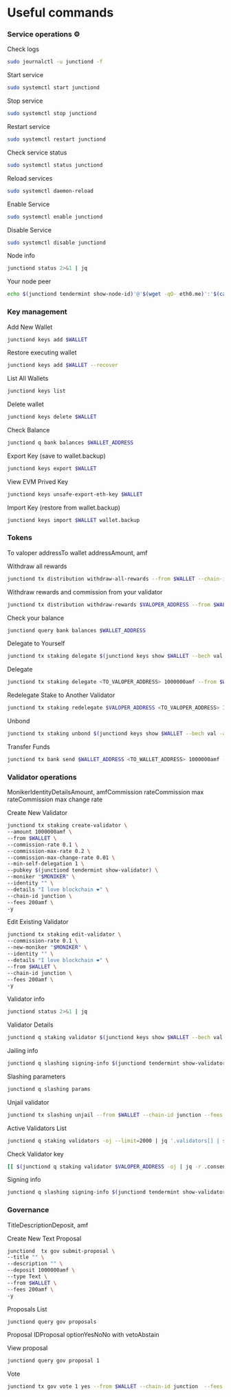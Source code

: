 # Useful commands

### Service operations ⚙️ <a href="#service-operations" id="service-operations"></a>

Check logs

```bash
sudo journalctl -u junctiond -f
```

Start service

```bash
sudo systemctl start junctiond
```

Stop service

```bash
sudo systemctl stop junctiond
```

Restart service

```bash
sudo systemctl restart junctiond
```

Check service status

```bash
sudo systemctl status junctiond
```

Reload services

```bash
sudo systemctl daemon-reload
```

Enable Service

```bash
sudo systemctl enable junctiond
```

Disable Service

```bash
sudo systemctl disable junctiond
```

Node info

```bash
junctiond status 2>&1 | jq
```

Your node peer

```bash
echo $(junctiond tendermint show-node-id)'@'$(wget -qO- eth0.me)':'$(cat $HOME/.junction/config/config.toml | sed -n '/Address to listen for incoming connection/{n;p;}' | sed 's/.*://; s/".*//')
```

### Key management <a href="#key-management" id="key-management"></a>

Add New Wallet

```bash
junctiond keys add $WALLET
```

Restore executing wallet

```bash
junctiond keys add $WALLET --recover
```

List All Wallets

```bash
junctiond keys list
```

Delete wallet

```bash
junctiond keys delete $WALLET
```

Check Balance

```bash
junctiond q bank balances $WALLET_ADDRESS 
```

Export Key (save to wallet.backup)

```bash
junctiond keys export $WALLET
```

View EVM Prived Key

```bash
junctiond keys unsafe-export-eth-key $WALLET
```

Import Key (restore from wallet.backup)

```bash
junctiond keys import $WALLET wallet.backup
```

### Tokens <a href="#tokens" id="tokens"></a>

To valoper addressTo wallet addressAmount, amf

Withdraw all rewards

```bash
junctiond tx distribution withdraw-all-rewards --from $WALLET --chain-id junction --fees 200amf 
```

Withdraw rewards and commission from your validator

```bash
junctiond tx distribution withdraw-rewards $VALOPER_ADDRESS --from $WALLET --commission --chain-id junction --fees 200amf -y 
```

Check your balance

```bash
junctiond query bank balances $WALLET_ADDRESS
```

Delegate to Yourself

```bash
junctiond tx staking delegate $(junctiond keys show $WALLET --bech val -a) 1000000amf --from $WALLET --chain-id junction --fees 200amf -y 
```

Delegate

```bash
junctiond tx staking delegate <TO_VALOPER_ADDRESS> 1000000amf --from $WALLET --chain-id junction --fees 200amf -y 	
```

Redelegate Stake to Another Validator

```bash
junctiond tx staking redelegate $VALOPER_ADDRESS <TO_VALOPER_ADDRESS> 1000000amf --from $WALLET --chain-id junction --fees 200amf -y 
```

Unbond

```bash
junctiond tx staking unbond $(junctiond keys show $WALLET --bech val -a) 1000000amf --from $WALLET --chain-id junction --fees 200amf -y 
```

Transfer Funds

```bash
junctiond tx bank send $WALLET_ADDRESS <TO_WALLET_ADDRESS> 1000000amf --fees 200amf -y 
```

### Validator operations <a href="#validator-operations" id="validator-operations"></a>

MonikerIdentityDetailsAmount, amfCommission rateCommission max rateCommission max change rate

Create New Validator

```bash
junctiond tx staking create-validator \
--amount 1000000amf \
--from $WALLET \
--commission-rate 0.1 \
--commission-max-rate 0.2 \
--commission-max-change-rate 0.01 \
--min-self-delegation 1 \
--pubkey $(junctiond tendermint show-validator) \
--moniker "$MONIKER" \
--identity "" \
--details "I love blockchain ❤️" \
--chain-id junction \
--fees 200amf \
-y 
```

Edit Existing Validator

```bash
junctiond tx staking edit-validator \
--commission-rate 0.1 \
--new-moniker "$MONIKER" \
--identity "" \
--details "I love blockchain ❤️" \
--from $WALLET \
--chain-id junction \
--fees 200amf \
-y 
```

Validator info

```bash
junctiond status 2>&1 | jq
```

Validator Details

```bash
junctiond q staking validator $(junctiond keys show $WALLET --bech val -a) 
```

Jailing info

```bash
junctiond q slashing signing-info $(junctiond tendermint show-validator) 
```

Slashing parameters

```bash
junctiond q slashing params 
```

Unjail validator

```bash
junctiond tx slashing unjail --from $WALLET --chain-id junction --fees 200amf -y 
```

Active Validators List

```bash
junctiond q staking validators -oj --limit=2000 | jq '.validators[] | select(.status=="BOND_STATUS_BONDED")' | jq -r '(.tokens|tonumber/pow(10; 6)|floor|tostring) + " 	 " + .description.moniker' | sort -gr | nl 
```

Check Validator key

```bash
[[ $(junctiond q staking validator $VALOPER_ADDRESS -oj | jq -r .consensus_pubkey.key) = $(junctiond status | jq -r .ValidatorInfo.PubKey.value) ]] && echo -e "Your key status is ok" || echo -e "Your key status is error"
```

Signing info

```bash
junctiond q slashing signing-info $(junctiond tendermint show-validator) 
```

### Governance <a href="#governance" id="governance"></a>

TitleDescriptionDeposit, amf

Create New Text Proposal

```bash
junctiond  tx gov submit-proposal \
--title "" \
--description "" \
--deposit 1000000amf \
--type Text \
--from $WALLET \
--fees 200amf \
-y 
```

Proposals List

```bash
junctiond query gov proposals 
```

Proposal IDProposal optionYesNoNo with vetoAbstain

View proposal

```bash
junctiond query gov proposal 1 
```

Vote

```bash
junctiond tx gov vote 1 yes --from $WALLET --chain-id junction  --fees 200amf -y 
```
